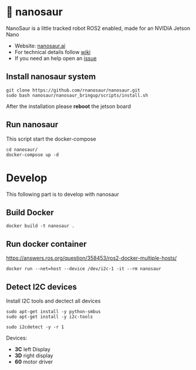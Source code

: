 # :sauropod: nanosaur

NanoSaur is a little tracked robot ROS2 enabled, made for an NVIDIA Jetson Nano

* Website: [nanosaur.ai](https://nanosaur.ai)
* For technical details follow [wiki](https://github.com/rnanosaur/nanosaur/wiki)
* If you need an help open an [issue](https://github.com/rnanosaur/nanosaur/issues)

## Install nanosaur system
```
git clone https://github.com/rnanosaur/nanosaur.git
sudo bash nanosaur/nanosaur_bringup/scripts/install.sh
```

After the installation please **reboot** the jetson board

## Run nanosaur

This script start the docker-compose

```
cd nanosaur/
docker-compose up -d
```

# Develop

This following part is to develop with nanosaur

##  Build Docker

```
docker build -t nanosaur .
```

## Run docker container

https://answers.ros.org/question/358453/ros2-docker-multiple-hosts/

```
docker run --net=host --device /dev/i2c-1 -it --rm nanosaur
```

## Detect I2C devices

Install I2C tools and dectect all devices

```
sudo apt-get install -y python-smbus
sudo apt-get install -y i2c-tools
```

```
sudo i2cdetect -y -r 1
```

Devices:
* **3C** left Display
* **3D** right display
* **60** motor driver